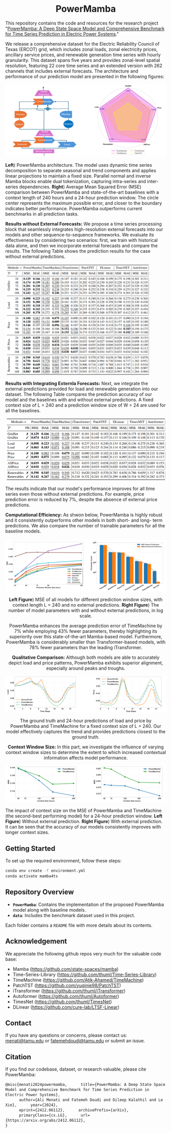 # <center>PowerMamba</center>

This repository contains the code and resources for the research project "[PowerMamba: A Deep State Space Model and Comprehensive Benchmark for Time Series Prediction in Electric Power Systems](https://arxiv.org/abs/2412.06112)."

We release a comprehensive dataset for the Electric Reliability Council of Texas (ERCOT) grid, which includes zonal loads, zonal electricity prices, ancillary service prices, and renewable generation time series with hourly granularity. This dataset spans five years and provides zonal-level spatial resolution, featuring 22 core time series and an extended version with 262 channels that includes external forecasts. The architecture and performance of our prediction model are presented in the following figures:

<div style="text-align: center;">
    <img src="pics/PowerMamba_arc.png" alt="PowerMamba Model">
</div>

**Left**) PowerMamba architecture. The model uses dynamic time series
decomposition to separate seasonal and trend components and
applies linear projections to maintain a fixed size. Parallel
normal and inverse Mamba blocks enable dual tokenization,
capturing intra-series and inter-series dependencies. **Right**) Average Mean Squared Error (MSE) comparison
between PowerMamba and state-of-the-art baselines with a
context length of 240 hours and a 24-hour prediction window.
The circle center represents the maximum possible error, and
closer to the boundary indicates better performance. PowerMamba outperforms current benchmarks in all prediction tasks. 



**Results without External Forecasts:** We propose a time series processing block that seamlessly integrates high-resolution external forecasts into our models and other sequence-to-sequence frameworks. We evaluate its effectiveness by considering two scenarios: first, we train with historical data alone, and then we incorporate external forecasts and compare the results. The following Table shows the prediction results for the case without external predictions.

<img src="pics/without_pred.png" alt="Prediction results without external forecasts" width="90%">


**Results with Integrating Externla Forecasts:** Next, we integrate the external predictions provided for load and renewable generation into our dataset. The following Table compares the prediction accuracy of our model and the baselines with and without external predictions. A fixed context size of L = 240 and a prediction window size of W = 24 are used for all the baselines.

<img src="pics/With_pred.png" alt="Comparing prediction results with and without external forecasts">

The results indicate that our model's performance improves for all time series even those without external predictions. For example, price
prediction error is reduced by 7%, despite the absence of external price predictions.




**Computational Efficiency:** As shwon below, PowerMamba is highly robust and it consistently outperforms other models in both short- and long-
term predictions. We also compare the number of trainable parameters for all the baseline models.

<div style="text-align: center; margin-top: 20px;">
    <img src="pics/parameters.png" alt="at">
    
**Left Figure**) MSE of all models for different prediction window
sizes, with context length L = 240 and no external predictions. **Right Figure**) The number of model parameters with and without
external predictions, in log scale.

PowerMamba enhances the average prediction error of TimeMachine by 7% while employing 43% fewer parameters,
thereby highlighting its superiority over this state-of-the-art
Mamba-based model. Furthermore, PowerMamba is considerably smaller than Transformer-based models, with 78% fewer
parameters than the leading iTransformer.

**Qualitative Comparison:** Although both models are able to accurately
depict load and price patterns, PowerMamba exhibits superior
alignment, especially around peaks and troughs.

<img src="pics/qualitative.png" alt="at">

The ground truth and 24-hour predictions of load and price by PowerMamba and TimeMachine for a fixed context size
of L = 240. Our model effectively captures the trend and provides predictions closest to the ground truth. 


**Context Window Size:** In this part, we investigate
the influence of varying context window sizes to determine the
extent to which increased contextual information affects model
performance.

<img src="pics/context.png" alt="at">
</div>

The impact of context size on the MSE of PowerMamba and TimeMachine (the second-best performing model) for a
24-hour prediction window. **Left Figure**) Without external prediction. **Right Figure**) With external prediction. It can be seen that the accuracy of our models consistently improves with longer context sizes.

## Getting Started

To set up the required environment, follow these steps:

```bash
conda env create -f environment.yml
conda activate mamba4ts
```

## Repository Overview

- **`PowerMamba`**: Contains the implementation of the proposed PowerMamba model along with baseline models.
- **`data`**: Includes the benchmark dataset used in this project.

Each folder contains a `README` file with more details about its contents.

## Acknowledgement

We appreciate the following github repos very much for the valuable code base:
- Mamba (https://github.com/state-spaces/mamba)
- Time-Series-Library (https://github.com/thuml/Time-Series-Library)
- TimeMachine (https://github.com/Atik-Ahamed/TimeMachine)
- PatchTST (https://github.com/yuqinie98/PatchTST)
- iTransformer (https://github.com/thuml/iTransformer)
- Autoformer (https://github.com/thuml/Autoformer)
- TimesNet (https://github.com/thuml/TimesNet)
- DLinear (https://github.com/cure-lab/LTSF-Linear)



## Contact

If you have any questions or concerns, please contact us: menati@tamu.edu or fatemehdoudi@tamu.edu or submit an issue.


## Citation

If you find our codebase, dataset, or research valuable, please cite PowerMamba:

```
@misc{menati2024powermamba,      title={PowerMamba: A Deep State Space Model and Comprehensive Benchmark for Time Series Prediction in Electric Power Systems}, 
      author={Ali Menati and Fatemeh Doudi and Dileep Kalathil and Le Xie},      year={2024},
      eprint={2412.06112},      archivePrefix={arXiv},
      primaryClass={cs.LG},      url={https://arxiv.org/abs/2412.06112}, 
}
```




